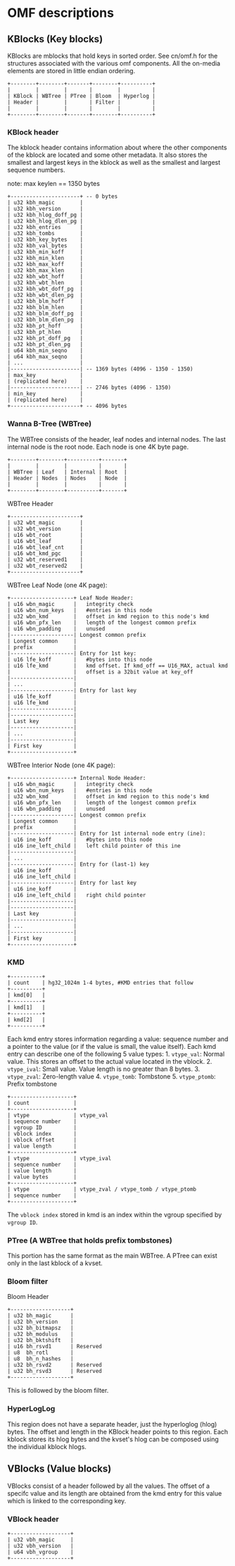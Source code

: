 # OMF descriptions

## KBlocks (Key blocks)

KBlocks are mblocks that hold keys in sorted order. See cn/omf.h for the structures associated with the various omf components. All the on-media elements are stored in little endian ordering.

    +--------+--------+-------+--------+----------+
    |        |        |       |        |          |
    | KBlock | WBTree | PTree | Bloom  | Hyperlog |
    | Header |        |       | Filter |          |
    |        |        |       |        |          |
    +--------+--------+-------+--------+----------+

### KBlock header

The kblock header contains information about where the other components of the kblock are located and some other metadata. It also stores the smallest and largest keys in the kblock as well as the smallest and largest sequence numbers.

note: max keylen == 1350 bytes

    +----------------------+ -- 0 bytes
    | u32 kbh_magic        |
    | u32 kbh_version      |
    | u32 kbh_hlog_doff_pg |
    | u32 kbh_hlog_dlen_pg |
    | u32 kbh_entries      |
    | u32 kbh_tombs        |
    | u32 kbh_key_bytes    |
    | u32 kbh_val_bytes    |
    | u32 kbh_min_koff     |
    | u32 kbh_min_klen     |
    | u32 kbh_max_koff     |
    | u32 kbh_max_klen     |
    | u32 kbh_wbt_hoff     |
    | u32 kbh_wbt_hlen     |
    | u32 kbh_wbt_doff_pg  |
    | u32 kbh_wbt_dlen_pg  |
    | u32 kbh_blm_hoff     |
    | u32 kbh_blm_hlen     |
    | u32 kbh_blm_doff_pg  |
    | u32 kbh_blm_dlen_pg  |
    | u32 kbh_pt_hoff      |
    | u32 kbh_pt_hlen      |
    | u32 kbh_pt_doff_pg   |
    | u32 kbh_pt_dlen_pg   |
    | u64 kbh_min_seqno    |
    | u64 kbh_max_seqno    |
    | ...                  |
    |----------------------| -- 1369 bytes (4096 - 1350 - 1350)
    | max_key              |
    | (replicated here)    |
    |----------------------| -- 2746 bytes (4096 - 1350)
    | min_key              |
    | (replicated here)    |
    +----------------------+ -- 4096 bytes

### Wanna B-Tree (WBTree)

The WBTree consists of the header, leaf nodes and internal nodes.  The last internal node is the root node. Each node is one 4K byte page.

    +--------+--------+----------+-------+
    |        |        |          |       |
    | WBTree | Leaf   | Internal | Root  |
    | Header | Nodes  | Nodes    | Node  |
    |        |        |          |       |
    +--------+--------+----------+-------+

WBTree Header

    +----------------------+
    | u32 wbt_magic        |
    | u32 wbt_version      |
    | u16 wbt_root         |
    | u16 wbt_leaf         |
    | u16 wbt_leaf_cnt     |
    | u16 wbt_kmd_pgc      |
    | u32 wbt_reserved1    |
    | u32 wbt_reserved2    |
    +----------------------+

WBTree Leaf Node (one 4K page):

    +--------------------+ Leaf Node Header:
    | u16 wbn_magic      |   integrity check
    | u16 wbn_num_keys   |   #entries in this node
    | u32 wbn_kmd        |   offset in kmd region to this node's kmd
    | u16 wbn_pfx_len    |   length of the longest common prefix
    | u16 wbn_padding    |   unused
    |--------------------| Longest common prefix
    | Longest common     |
    | prefix             |
    |--------------------| Entry for 1st key:
    | u16 lfe_koff       |   #bytes into this node
    | u16 lfe_kmd        |   kmd offset. If kmd_off == U16_MAX, actual kmd
    |                    |   offset is a 32bit value at key_off
    |--------------------|
    | ...                |
    |--------------------| Entry for last key
    | u16 lfe_koff       |
    | u16 lfe_kmd        |
    |--------------------|
    |--------------------|
    | Last key           |
    |--------------------|
    | ...                |
    |--------------------|
    | First key          |
    +--------------------+

WBTree Interior Node (one 4K page):

    +--------------------+ Internal Node Header:
    | u16 wbn_magic      |   integrity check
    | u16 wbn_num_keys   |   #entries in this node
    | u32 wbn_kmd        |   offset in kmd region to this node's kmd
    | u16 wbn_pfx_len    |   length of the longest common prefix
    | u16 wbn_padding    |   unused
    |--------------------| Longest common prefix
    | Longest common     |
    | prefix             |
    |--------------------| Entry for 1st internal node entry (ine):
    | u16 ine_koff       |   #bytes into this node
    | u16 ine_left_child |   left child pointer of this ine
    |--------------------|
    | ...                |
    |--------------------| Entry for (last-1) key
    | u16 ine_koff       |
    | u16 ine_left_child |
    |--------------------| Entry for last key
    | u16 ine_koff       |
    | u16 ine_left_child |   right child pointer
    |--------------------|
    |--------------------|
    | Last key           |
    |--------------------|
    | ...                |
    |--------------------|
    | First key          |
    +--------------------+

### KMD

    +----------+
    | count    | hg32_1024m 1-4 bytes, #KMD entries that follow
    +----------+
    | kmd[0]   |
    +----------+
    | kmd[1]   |
    +----------+
    | kmd[2]   |
    +----------+

  Each kmd entry stores information regarding a value: sequence number and a pointer to the value (or if the value is small, the value itself).
  Each kmd entry can describe one of the following 5 value types:
    1. `vtype_val`:   Normal value. This stores an offset to the actual value located in the vblock.
    2. `vtype_ival`:  Small value. Value length is no greater than 8 bytes.
    3. `vtype_zval`:  Zero-length value
    4. `vtype_tomb`:  Tombstone
    5. `vtype_ptomb`: Prefix tombstone

    +--------------------+
    | count              |
    +--------------------+
    | vtype              | vtype_val
    | sequence number    |
    | vgroup ID          |
    | vblock index       |
    | vblock offset      |
    | value length       |
    +--------------------+
    | vtype              | vtype_ival
    | sequence number    |
    | value length       |
    | value bytes        |
    +--------------------+
    | vtype              | vtype_zval / vtype_tomb / vtype_ptomb
    | sequence number    |
    +--------------------+

The `vblock index` stored in kmd is an index within the vgroup specified by `vgroup ID`.

### PTree (A WBTree that holds prefix tombstones)

This portion has the same format as the main WBTree.  A PTree can exist only in the last kblock of a kvset.

### Bloom filter

Bloom Header

    +-------------------+
    | u32 bh_magic      |
    | u32 bh_version    |
    | u32 bh_bitmapsz   |
    | u32 bh_modulus    |
    | u32 bh_bktshift   |
    | u16 bh_rsvd1      | Reserved
    | u8  bh_rotl       |
    | u8  bh_n_hashes   |
    | u32 bh_rsvd2      | Reserved
    | u32 bh_rsvd3      | Reserved
    +-------------------+

This is followed by the bloom filter.

### HyperLogLog

This region does not have a separate header, just the hyperloglog (hlog) bytes.  The offset and length in the KBlock header points to this region.  Each kblock stores its hlog bytes and the kvset's hlog can be composed using the individual kblock hlogs.

## VBlocks (Value blocks)

VBlocks consist of a header followed by all the values.  The offset of a specifc value and its length are obtained from the kmd entry for this value which is linked to the corresponding key.

### VBlock header

    +-------------------+
    | u32 vbh_magic     |
    | u32 vbh_version   |
    | u64 vbh_vgroup    |
    +-------------------+
